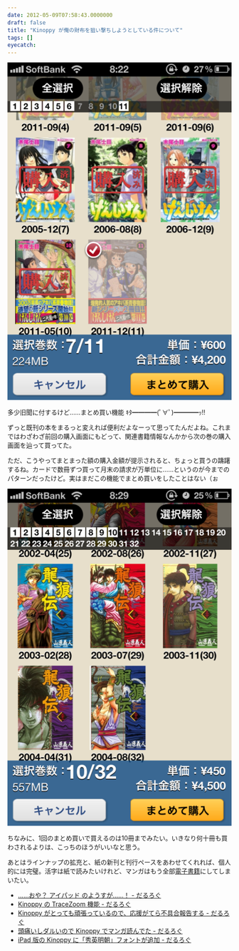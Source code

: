 ```yaml
---
date: 2012-05-09T07:58:43.0000000
draft: false
title: "Kinoppy が俺の財布を狙い撃ちしようとしている件について"
tags: []
eyecatch: 
---
```

<p><img src="20120509074820.png" alt="f:id:daruyanagi:20120509074820p:plain" title="f:id:daruyanagi:20120509074820p:plain" class="hatena-fotolife"></p><p>多少旧聞に付するけど……まとめ買い機能 ｷﾀ━━━━(ﾟ∀ﾟ)━━━━ｯ!!</p><p>ずっと既刊の本をまるっと変えれば便利だよなーって思ってたんだよね。これまではわざわざ前回の購入画面にもどって、関連書籍情報なんかから次の巻の購入画面を辿って買ってた。</p><p>ただ、こうやってまとまった額の購入金額が提示されると、ちょっと買うの躊躇するね。カードで数冊ずつ買って月末の請求が万単位に……というのが今までのパターンだったけど。実はまだこの機能でまとめ買いをしたことはない（ぉ</p><p><img src="20120509075250.png" alt="f:id:daruyanagi:20120509075250p:plain" title="f:id:daruyanagi:20120509075250p:plain" class="hatena-fotolife"></p><p>ちなみに、1回のまとめ買いで買えるのは10冊までみたい。いきなり何十冊も買わされるよりは、こっちのほうがいいなと思う。</p><p>あとはラインナップの拡充と、紙の新刊と刊行ペースをあわせてくれれば、個人的には完璧。活字は紙で読みたいけれど、マンガはもう全部<a class="keyword" href="http://d.hatena.ne.jp/keyword/%C5%C5%BB%D2%BD%F1%C0%D2">電子書籍</a>にしてしまいたい。</p>

<ul>
<li><a href="http://daruyanagi.hatenablog.com/entry/2012/04/11/030841">&hellip;&hellip;&#x304A;&#x3084;&#xFF1F; &#x30A2;&#x30A4;&#x30D1;&#x30C3;&#x30C9; &#x306E;&#x3088;&#x3046;&#x3059;&#x304C;&hellip;&hellip;&#xFF01; - &#x3060;&#x308B;&#x308D;&#x3050;</a></li>
<li><a href="http://daruyanagi.hatenablog.com/entry/2012/02/28/211909">Kinoppy &#x306E; TraceZoom &#x6A5F;&#x80FD; - &#x3060;&#x308B;&#x308D;&#x3050;</a></li>
<li><a href="http://daruyanagi.hatenablog.com/entry/2012/02/23/210810">Kinoppy &#x304C;&#x3068;&#x3063;&#x3066;&#x3082;&#x9811;&#x5F35;&#x3063;&#x3066;&#x3044;&#x308B;&#x306E;&#x3067;&#x3001;&#x5FDC;&#x63F4;&#x304C;&#x3066;&#x3089;&#x4E0D;&#x5177;&#x5408;&#x5831;&#x544A;&#x3059;&#x308B; - &#x3060;&#x308B;&#x308D;&#x3050;</a></li>
<li><a href="http://daruyanagi.hatenablog.com/entry/2012/02/22/050039">&#x982D;&#x75DB;&#x3044;&#x3057;&#x30C0;&#x30EB;&#x3044;&#x306E;&#x3067; Kinoppy &#x3067;&#x30DE;&#x30F3;&#x30AC;&#x8AAD;&#x3093;&#x3067;&#x305F; - &#x3060;&#x308B;&#x308D;&#x3050;</a></li>
<li><a href="http://daruyanagi.hatenablog.com/entry/2012/02/16/231349">iPad &#x7248;&#x306E; Kinoppy &#x306B;&#x300C;&#x79C0;&#x82F1;&#x660E;&#x671D;&#x300D;&#x30D5;&#x30A9;&#x30F3;&#x30C8;&#x304C;&#x8FFD;&#x52A0; - &#x3060;&#x308B;&#x308D;&#x3050;</a></li>
</ul>